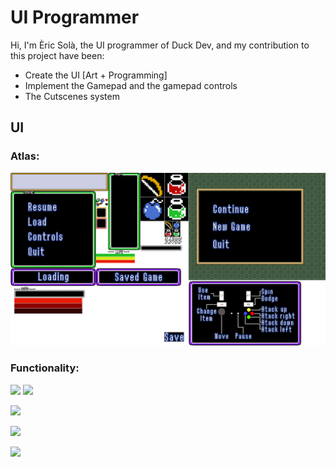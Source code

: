 # UI Programmer

Hi, I'm Èric Solà, the UI programmer of Duck Dev, and my contribution to this project have been:

* Create the UI [Art + Programming]
* Implement the Gamepad and the gamepad controls
* The Cutscenes system


## UI

### Atlas:
![](https://github.com/HeladodePistacho/Prueba1/blob/master/jajasalu2.png?raw=true)
### Functionality:

![](https://i.gyazo.com/b98783dd21f38b0d45a2eb391f851c08.gif) ![](https://i.gyazo.com/dca794d84a79fa87d2c37c68038a9cf1.gif)

![](https://i.gyazo.com/c95e0e47ba26a7406ca8af10074329da.gif)

![](https://i.gyazo.com/d2bd5d7eb480fae02b5529a259823c75.gif)

![](https://i.gyazo.com/65e3f9346d3e1969ecd8606d926a1a3e.gif)
